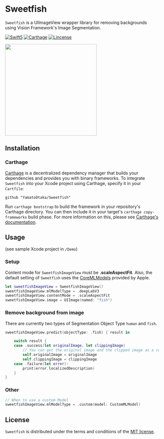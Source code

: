 # Sweetfish

`Sweetfish` is a UIImageView wrapper library for removing backgrounds using Vision Framework's Image Segmentation.

<a href="https://developer.apple.com/swift"><img alt="Swift5" src="https://img.shields.io/badge/language-Swift5-orange.svg"/></a>
<a href="https://github.com/Carthage/Carthage"><img alt="Carthage" src="https://img.shields.io/badge/Carthage-compatible-yellow.svg"/></a>
<a href="https://github.com/YamatoOtaka/Sweetfish/master/LICENSE"><img alt="Lincense" src="https://img.shields.io/badge/License-MIT-yellow.svg"/></a>

<img src="https://raw.githubusercontent.com/YamatoOtaka/Sweetfish/master/assets/sample.gif" height="300">


## Installation

### Carthage

[Carthage](https://github.com/Carthage/Carthage) is a decentralized dependency manager that builds your dependencies and provides you with binary frameworks. To integrate `Sweetfish` into your Xcode project using Carthage, specify it in your `Cartfile`:

```ogdl
github "YamatoOtaka/Sweetfish"
```

Run `carthage bootstrap` to build the framework in your repository's Carthage directory. You can then include it in your target's `carthage copy-frameworks` build phase. For more information on this, please see [Carthage's documentation](https://github.com/carthage/carthage#if-youre-building-for-ios-tvos-or-watchos).

## Usage

(see sample Xcode project in `/Demo`)

### Setup

Content mode for `SweetfishImageView` must be **.scaleAspectFit**. Also, the default setting of `Sweetfish` uses the [CoreMLModels](https://developer.apple.com/machine-learning/models/) provided by Apple.

```swift
let sweetfishImageView = SweetfishImageView()
sweetfishImageView.mlModelType = .deepLabV3
sweetfishImageView.contentMode = .scaleAspectFit
sweetfishImageView.image = UIImage(named: "fish")
```

### Remove background from image

There are currently two types of Segmentation Object Type `human` and `fish`.
```swift
sweetfishImageView.predict(objectType: .fish) { result in

    switch result {
    case .success(let originalImage, let clippingImage)
        // You can get the original image and the clipped image as a result.
        self.originalImage = originalImage
        self.clippingImage = clippingImage
    case .failure(let error):
        print(error.localizedDescription)
    }
}
```

### Other

```.swift
// When to use a custom Model
sweetfishImageView.mlModelType = .custom(model: CustomMLModel)
```

## License

`Sweetfish` is distributed under the terms and conditions of the [MIT license](https://github.com/YamatoOtaka/Sweetfish/master/LICENSE).
